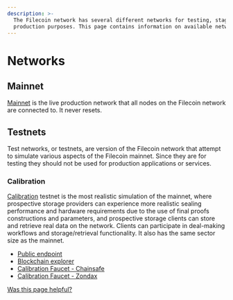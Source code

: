 ```yaml
---
description: >-
  The Filecoin network has several different networks for testing, staging, and
  production purposes. This page contains information on available networks.
---
```


# Networks

## Mainnet

[Mainnet](../../networks/mainnet/) is the live production network that all nodes on the Filecoin network are connected to. It never resets.

## Testnets

Test networks, or testnets, are version of the Filecoin network that attempt to simulate various aspects of the Filecoin mainnet. Since they are for testing they should not be used for production applications or services.

### Calibration

[Calibration](../../networks/calibration/) testnet is the most realistic simulation of the mainnet, where prospective storage providers can experience more realistic sealing performance and hardware requirements due to the use of final proofs constructions and parameters, and prospective storage clients can store and retrieve real data on the network. Clients can participate in deal-making workflows and storage/retrieval functionality. It also has the same sector size as the mainnet.

* [Public endpoint](https://api.calibration.node.glif.io/rpc/v0)
* [Blockchain explorer](https://calibration.filscan.io/)
* [Calibration Faucet - Chainsafe](https://faucet.calibnet.chainsafe-fil.io)
* [Calibration Faucet - Zondax](https://beryx.zondax.ch/faucet/)



&#x20;[Was this page helpful?](https://airtable.com/apppq4inOe4gmSSlk/pagoZHC2i1iqgphgl/form?prefill\_Page%20URL=https%3A%2F%2Fapp.gitbook.com%2Fo%2FNNmD4UvLc26b1TmEYgzE%2Fs%2FxNWFG7bQkjLkl5BBGjbD%2F)&#x20;
